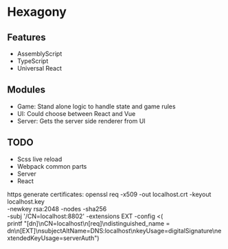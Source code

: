 # Hexagony

## Features
* AssemblyScript
* TypeScript
* Universal React

## Modules
* Game: Stand alone logic to handle state and game rules
* UI: Could choose between React and Vue
* Server: Gets the server side renderer from UI


## TODO
* Scss live reload
* Webpack common parts
* Server
* React

https generate certificates:
openssl req -x509 -out localhost.crt -keyout localhost.key \
  -newkey rsa:2048 -nodes -sha256 \
  -subj '/CN=localhost:8802' -extensions EXT -config <( \
   printf "[dn]\nCN=localhost\n[req]\ndistinguished_name = dn\n[EXT]\nsubjectAltName=DNS:localhost\nkeyUsage=digitalSignature\nextendedKeyUsage=serverAuth")


